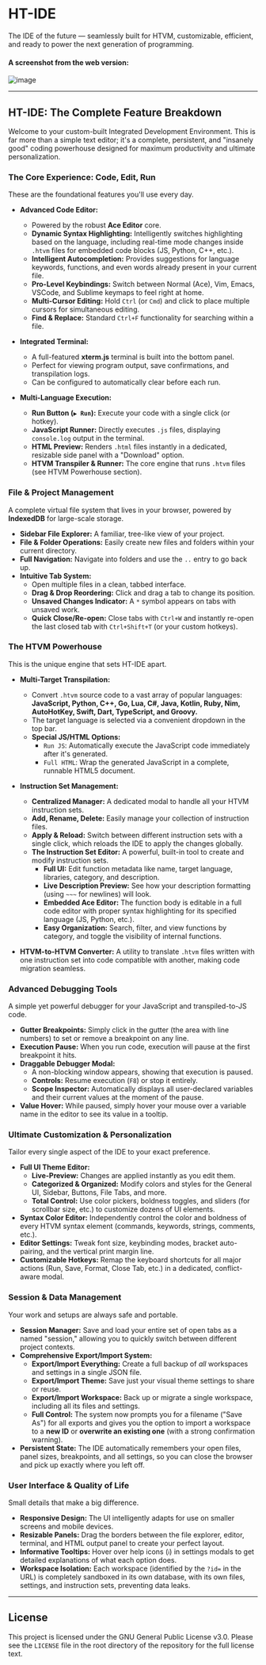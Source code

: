 # HT-IDE

The IDE of the future — seamlessly built for HTVM, customizable, efficient, and ready to power the next generation of programming.

#### A screenshot from the web version:

![image](https://github.com/user-attachments/assets/baef0e77-fcc8-4ed9-9607-f9bbe1ab4114)

---

## **HT-IDE: The Complete Feature Breakdown**

Welcome to your custom-built Integrated Development Environment. This is far more than a simple text editor; it's a complete, persistent, and "insanely good" coding powerhouse designed for maximum productivity and ultimate personalization.

### **The Core Experience: Code, Edit, Run**

These are the foundational features you'll use every day.

*   **Advanced Code Editor:**
    *   Powered by the robust **Ace Editor** core.
    *   **Dynamic Syntax Highlighting:** Intelligently switches highlighting based on the language, including real-time mode changes inside `.htvm` files for embedded code blocks (JS, Python, C++, etc.).
    *   **Intelligent Autocompletion:** Provides suggestions for language keywords, functions, and even words already present in your current file.
    *   **Pro-Level Keybindings:** Switch between Normal (Ace), Vim, Emacs, VSCode, and Sublime keymaps to feel right at home.
    *   **Multi-Cursor Editing:** Hold `Ctrl` (or `Cmd`) and click to place multiple cursors for simultaneous editing.
    *   **Find & Replace:** Standard `Ctrl+F` functionality for searching within a file.

*   **Integrated Terminal:**
    *   A full-featured **xterm.js** terminal is built into the bottom panel.
    *   Perfect for viewing program output, save confirmations, and transpilation logs.
    *   Can be configured to automatically clear before each run.

*   **Multi-Language Execution:**
    *   **Run Button (`▶ Run`):** Execute your code with a single click (or hotkey).
    *   **JavaScript Runner:** Directly executes `.js` files, displaying `console.log` output in the terminal.
    *   **HTML Preview:** Renders `.html` files instantly in a dedicated, resizable side panel with a "Download" option.
    *   **HTVM Transpiler & Runner:** The core engine that runs `.htvm` files (see HTVM Powerhouse section).

### **File & Project Management**

A complete virtual file system that lives in your browser, powered by **IndexedDB** for large-scale storage.

*   **Sidebar File Explorer:** A familiar, tree-like view of your project.
*   **File & Folder Operations:** Easily create new files and folders within your current directory.
*   **Full Navigation:** Navigate into folders and use the `..` entry to go back up.
*   **Intuitive Tab System:**
    *   Open multiple files in a clean, tabbed interface.
    *   **Drag & Drop Reordering:** Click and drag a tab to change its position.
    *   **Unsaved Changes Indicator:** A `*` symbol appears on tabs with unsaved work.
    *   **Quick Close/Re-open:** Close tabs with `Ctrl+W` and instantly re-open the last closed tab with `Ctrl+Shift+T` (or your custom hotkeys).

### **The HTVM Powerhouse**

This is the unique engine that sets HT-IDE apart.

*   **Multi-Target Transpilation:**
    *   Convert `.htvm` source code to a vast array of popular languages: **JavaScript, Python, C++, Go, Lua, C#, Java, Kotlin, Ruby, Nim, AutoHotKey, Swift, Dart, TypeScript, and Groovy.**
    *   The target language is selected via a convenient dropdown in the top bar.
    *   **Special JS/HTML Options:**
        *   `Run JS`: Automatically execute the JavaScript code immediately after it's generated.
        *   `Full HTML`: Wrap the generated JavaScript in a complete, runnable HTML5 document.

*   **Instruction Set Management:**
    *   **Centralized Manager:** A dedicated modal to handle all your HTVM instruction sets.
    *   **Add, Rename, Delete:** Easily manage your collection of instruction files.
    *   **Apply & Reload:** Switch between different instruction sets with a single click, which reloads the IDE to apply the changes globally.
    *   **The Instruction Set Editor:** A powerful, built-in tool to create and modify instruction sets.
        *   **Full UI:** Edit function metadata like name, target language, libraries, category, and description.
        *   **Live Description Preview:** See how your description formatting (using `~~~` for newlines) will look.
        *   **Embedded Ace Editor:** The function body is editable in a full code editor with proper syntax highlighting for its specified language (JS, Python, etc.).
        *   **Easy Organization:** Search, filter, and view functions by category, and toggle the visibility of internal functions.

*   **HTVM-to-HTVM Converter:** A utility to translate `.htvm` files written with one instruction set into code compatible with another, making code migration seamless.

### **Advanced Debugging Tools**

A simple yet powerful debugger for your JavaScript and transpiled-to-JS code.

*   **Gutter Breakpoints:** Simply click in the gutter (the area with line numbers) to set or remove a breakpoint on any line.
*   **Execution Pause:** When you run code, execution will pause at the first breakpoint it hits.
*   **Draggable Debugger Modal:**
    *   A non-blocking window appears, showing that execution is paused.
    *   **Controls:** Resume execution (`F8`) or stop it entirely.
    *   **Scope Inspector:** Automatically displays all user-declared variables and their current values at the moment of the pause.
*   **Value Hover:** While paused, simply hover your mouse over a variable name in the editor to see its value in a tooltip.

### **Ultimate Customization & Personalization**

Tailor every single aspect of the IDE to your exact preference.

*   **Full UI Theme Editor:**
    *   **Live-Preview:** Changes are applied instantly as you edit them.
    *   **Categorized & Organized:** Modify colors and styles for the General UI, Sidebar, Buttons, File Tabs, and more.
    *   **Total Control:** Use color pickers, boldness toggles, and sliders (for scrollbar size, etc.) to customize dozens of UI elements.
*   **Syntax Color Editor:** Independently control the color and boldness of every HTVM syntax element (commands, keywords, strings, comments, etc.).
*   **Editor Settings:** Tweak font size, keybinding modes, bracket auto-pairing, and the vertical print margin line.
*   **Customizable Hotkeys:** Remap the keyboard shortcuts for all major actions (Run, Save, Format, Close Tab, etc.) in a dedicated, conflict-aware modal.

### **Session & Data Management**

Your work and setups are always safe and portable.

*   **Session Manager:** Save and load your entire set of open tabs as a named "session," allowing you to quickly switch between different project contexts.
*   **Comprehensive Export/Import System:**
    *   **Export/Import Everything:** Create a full backup of *all* workspaces and settings in a single JSON file.
    *   **Export/Import Theme:** Save just your visual theme settings to share or reuse.
    *   **Export/Import Workspace:** Back up or migrate a single workspace, including all its files and settings.
    *   **Full Control:** The system now prompts you for a filename ("Save As") for all exports and gives you the option to import a workspace to a **new ID** or **overwrite an existing one** (with a strong confirmation warning).
*   **Persistent State:** The IDE automatically remembers your open files, panel sizes, breakpoints, and all settings, so you can close the browser and pick up exactly where you left off.

### **User Interface & Quality of Life**

Small details that make a big difference.

*   **Responsive Design:** The UI intelligently adapts for use on smaller screens and mobile devices.
*   **Resizable Panels:** Drag the borders between the file explorer, editor, terminal, and HTML output panel to create your perfect layout.
*   **Informative Tooltips:** Hover over help icons (`ℹ️`) in settings modals to get detailed explanations of what each option does.
*   **Workspace Isolation:** Each workspace (identified by the `?id=` in the URL) is completely sandboxed in its own database, with its own files, settings, and instruction sets, preventing data leaks.

---

## License

This project is licensed under the GNU General Public License v3.0. Please see the `LICENSE` file in the root directory of the repository for the full license text.
